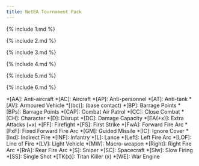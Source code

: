 ```yaml
---
title: NetEA Tournament Pack
---
```

{% include 1.md %}

{% include 2.md %}

{% include 3.md %}

{% include 4.md %}

{% include 5.md %}

{% include 6.md %}

*[AA]: Anti-aircraft
*[AC]: Aircraft
*[AP]: Anti-personnel
*[AT]: Anti-tank
*[AV]: Armoured Vehicle
*[(bc)]: (base contact)
*[BP]: Barrage Points
*[BPs]: Barrage Points
*[CAP]: Combat Air Patrol
*[CC]: Close Combat
*[CH]: Character
*[D]: Disrupt
*[DC]: Damage Capacity
*[EA(+x)]: Extra Attacks (+x)
*[FF]: Firefight
*[FS]: First Strike
*[FwA]: Forward Fire Arc
*[FxF]: Fixed Forward Fire Arc
*[GM]: Guided Missile
*[IC]: Ignore Cover
*[Ind]: Indirect Fire
*[INF]: Infantry
*[L]: Lance
*[Left]: Left Fire Arc
*[LOF]: Line of Fire
*[LV]: Light Vehicle
*[MW]: Macro-weapon
*[Right]: Right Fire Arc
*[RrA]: Rear Fire Arc
*[S]: Sniper
*[SC]: Spacecraft
*[Slw]: Slow Firing
*[SS]: Single Shot
*[TK(x)]: Titan Killer (x)
*[WE]: War Engine